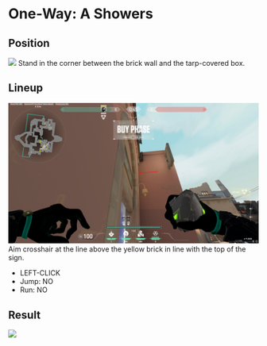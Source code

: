 # One-Way: A Showers

## Position
![](./position.png)
Stand in the corner between the brick wall and the tarp-covered box.

## Lineup
![](./lineup.png)
Aim crosshair at the line above the yellow brick in line with the top of the sign.
* LEFT-CLICK
* Jump: NO
* Run: NO

## Result
![](./result.png)
